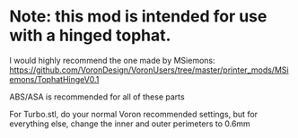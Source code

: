 # Note: this mod is intended for use with a hinged tophat.
I would highly recommend the one made by MSiemons: https://github.com/VoronDesign/VoronUsers/tree/master/printer_mods/MSiemons/TophatHingeV0.1

ABS/ASA is recommended for all of these parts

For Turbo.stl, do your normal Voron recommended settings, but for everything else, change the inner and outer perimeters to 0.6mm
